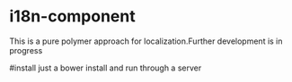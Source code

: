 # i18n-component
This is a pure polymer approach for localization.Further development is in progress

#install
just a bower install and run through a server
